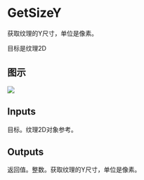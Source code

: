 # GetSizeY

获取纹理的Y尺寸，单位是像素。

目标是纹理2D

## 图示

![]($-20221218-20402419.png)

## Inputs

目标。纹理2D对象参考。  

## Outputs

返回值。整数。获取纹理的Y尺寸，单位是像素。

